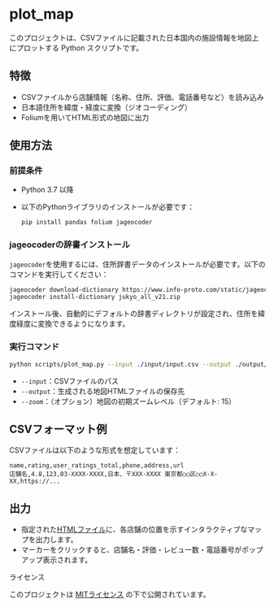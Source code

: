 # plot\_map

このプロジェクトは、CSVファイルに記載された日本国内の施設情報を地図上にプロットする Python スクリプトです。

## 特徴

* CSVファイルから店舗情報（名称、住所、評価、電話番号など）を読み込み
* 日本語住所を緯度・経度に変換（ジオコーディング）
* Foliumを用いてHTML形式の地図に出力

## 使用方法

### 前提条件

* Python 3.7 以降
* 以下のPythonライブラリのインストールが必要です：

  ```bash
  pip install pandas folium jageocoder
  ```

### jageocoderの辞書インストール

`jageocoder`を使用するには、住所辞書データのインストールが必要です。以下のコマンドを実行してください：

```bash
jageocoder download-dictionary https://www.info-proto.com/static/jageocoder/latest/jukyo_all_v21.zip
jageocoder install-dictionary jukyo_all_v21.zip

```

インストール後、自動的にデフォルトの辞書ディレクトリが設定され、住所を緯度経度に変換できるようになります。

### 実行コマンド

```bash
python scripts/plot_map.py --input ./input/input.csv --output ./output/output.html --zoom 16
```

* `--input`：CSVファイルのパス
* `--output`：生成される地図HTMLファイルの保存先
* `--zoom`：（オプション）地図の初期ズームレベル（デフォルト: 15）

## CSVフォーマット例

CSVファイルは以下のような形式を想定しています：

```csv
name,rating,user_ratings_total,phone,address,url
店舗名,4.8,123,03-XXXX-XXXX,日本、〒XXX-XXXX 東京都○○区○○X-X-XX,https://...
```

## 出力

* 指定された[HTMLファイル](./output/sample.html)に、各店舗の位置を示すインタラクティブなマップを出力します。
* マーカーをクリックすると、店舗名・評価・レビュー数・電話番号がポップアップ表示されます。

ライセンス

このプロジェクトは [MITライセンス](.LICENSE) の下で公開されています。
